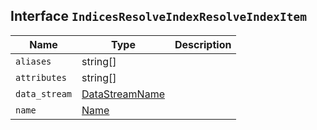 ## Interface `IndicesResolveIndexResolveIndexItem`

| Name | Type | Description |
| - | - | - |
| `aliases` | string[] | &nbsp; |
| `attributes` | string[] | &nbsp; |
| `data_stream` | [DataStreamName](./DataStreamName.md) | &nbsp; |
| `name` | [Name](./Name.md) | &nbsp; |
